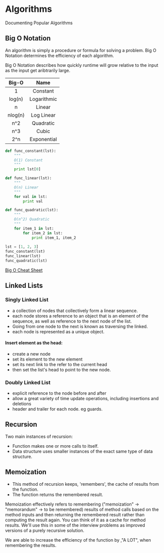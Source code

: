 # Algorithms
Documenting Popular Algorithms

## Big O Notation
An algorithm is simply a procedure or formula for solving a problem.
Big O Notation determines the efficiency of each algorithm.

Big O Notation describes how quickly runtime will grow relative to the input as the input get aribtrarily large.


| Big-O   | Name        |
| :-----: |:-----------:|
| 1       | Constant    |
| log(n)  | Logarithmic |
| n       | Linear      |
| nlog(n) | Log Linear  |
| n^2     | Quadratic   |
| n^3     | Cubic       |
| 2^n     | Exponential |

```python
def func_constant(lst):
    """
    O(1) Constant
    """
    print lst[0]

def func_linear(lst):
    """
    O(n) Linear
    """
    for val in lst:
        print val

def func_quadratic(lst):
    """
    O(n^2) Quadratic
    """
    for item_1 in lst:
        for item_2 in lst:
            print item_1, item_2
            
lst = [1, 2, 3]
func_constant(lst)
func_linear(lst)
func_quadratic(lst)
```
[Big O Cheat Sheet](http://bigocheatsheet.com/)

## Linked Lists

### Singly Linked List
- a collection of nodes that collectively form a linear sequence.
- each node stores a reference to an object that is an element of the sequence, as well as reference to the next node of the list.
- Going from one node to the next is known as traversing the linked.
- each node is represented as a unique object.

#### Insert element as the head:
- create a new node
- set its element to the new element
- set its next link to the refer to the current head
- then set the list's head to point to the new node.

### Doubly Linked List
- explicit reference to the node before and after
- allow a great variety of time update operations, including insertions and deletions
- header and trailer for each node. eg guards.

## Recursion
Two main instances of recursion:
- Function makes one or more calls to itself.
- Data structure uses smaller instances of the exact same type of data structure.

## Memoization
- This method of recursion keeps, 'remembers', the cache of results from the function.
- The function returns the remembered result.

Memoization effectively refers to remembering ("memoization" -> "memorandum" -> to be remembered) results of method calls based on the method inputs and then returning the remembered result rather than computing the result again. You can think of it as a cache for method results. We'll use this in some of the interview problems as improved versions of a purely recursive solution. 

We are able to increase the efficiency of the function by ,"A LOT", when remembering the results.
